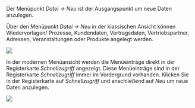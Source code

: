 Der Menüpunkt *Datei → Neu*  ist der Ausgangspunkt  um neue Daten anzulegen. 

Über den Menüpunkt *Datei → Neu* in der klassischen Ansicht können Wiedervorlagen/ Prozesse, Kundendaten, Vertragsdaten, Vertriebspartner, Adressen, Veranstaltungen oder Produkte angelegt werden.

![](http://xpecto.github.io/docs/img/img_1461138416833.png)

In der modernen Menüansicht werden die Menüeinträge direkt in der Registerkarte *Schnellzugriff* angezeigt. Diese Menüeinträge sind in der Registerkarte *Schnellzugriff* immer im Vordergrund vorhanden. Klicken Sie in der Registerkarte auf *Schnellzugriff* und anschließend auf *Neu* um neue Daten anzulegen.

![](http://xpecto.github.io/docs/img/img_1461138567329.png)
